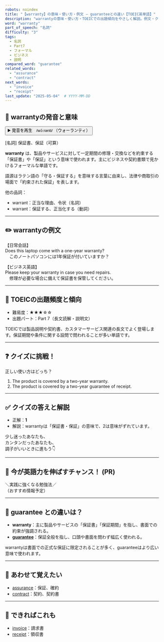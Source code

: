 ```yaml
---
robots: noindex
title: "【warranty】の意味・使い方・例文 ― guaranteeとの違い【TOEIC英単語】"
description: "warrantyの意味・使い方・TOEICでの出題傾向をやさしく解説。例文・クイズ付きでguaranteeとの違いもわかりやすく学べます。"
word: "warranty"
part_of_speech: "名詞"
difficulty: "3"
tags:
  - 名詞
  - Part7
  - フォーマル
  - ビジネス
  - 説明
compared_word: "guarantee"
related_words:
  - "assurance"
  - "contract"
next_words:
  - "invoice"
  - "receipt"
last_update: "2025-05-04"  # YYYY-MM-DD
---
```


## 🔰 warrantyの発音と意味

<button class="play-audio" onclick="playTTS('warranty')">
  <span class="play-audio-main">
    ▶️ 発音を再生　/wɔ́ːrənti/
  </span>
  <span class="play-audio-sub">
    （ウォーランティ）
  </span>
</button>

[名詞] 保証書、保証（可算）

**warranty** は、製品やサービスに対して一定期間の修理・交換などを約束する「保証書」や「保証」という意味で使われます。主にビジネスや契約書類で見かけるフォーマルな単語です。

語源はラテン語の「守る・保証する」を意味する言葉に由来し、法律や商取引の場面で「約束された保証」を表します。

他の品詞：  
- warrant：正当な理由、令状（名詞）
- warrant：保証する、正当化する（動詞）

---

## ✏️ warrantyの例文

【日常会話】  
Does this laptop come with a one-year warranty?  
　このノートパソコンには1年保証が付いていますか？

【ビジネス英語】  
Please keep your warranty in case you need repairs.  
　修理が必要な場合に備えて保証書を保管してください。

---

## 🎯 TOEICの出題頻度と傾向

- 難易度：★★★☆☆
- 出題パート：Part 7（長文読解・説明文）

TOEICでは製品説明や契約書、カスタマーサービス関連の長文でよく登場します。保証期間や条件に関する設問で問われることが多い単語です。

---

## ❓ クイズに挑戦！

正しい使い方はどっち？

1. The product is covered by a two-year warranty.  
2. The product is covered by a two-year guarantee of receipt.

---

## ✅ クイズの答えと解説

- 正解：**1**
- 解説：warrantyは「保証書・保証」の意味で、2は意味がずれています。

少し迷ったあなたも、  
カンタンだったあなたも、  
調子がいいときに進もう👇️

---

## 🚀 今が英語力を伸ばすチャンス！ (PR)

<div class="info-center">
＼実践に強くなる勉強法／<br>  
（おすすめ情報予定）
</div>

---

## 🤔  guarantee との違いは？

- **warranty**：主に製品やサービスの「保証書」「保証期間」を指し、書面での約束が強調される。
- **[guarantee](/word/guarantee)**：保証全般を指し、口頭や書面を問わず幅広く使われる。

warrantyは書面での正式な保証に限定されることが多く、guaranteeはより広い意味で使われます。

---

## 🧩 あわせて覚えたい

- [assurance](/word/assurance)：保証、確約
- [contract](/word/contract)：契約、契約書

---

## 📖 できればこれも

- [invoice](/word/invoice)：請求書
- [receipt](/word/receipt)：領収書

<!-- cvid: aid19_bid46 -->
